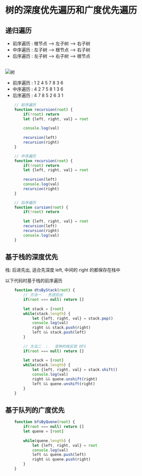 # 树的深度优先遍历和广度优先遍历

## 递归遍历
+ 前序遍历 :   根节点 -->  左子树 --> 右子树
+ 中序遍历 :    左子树 --> 根节点 --> 右子树
+ 后序遍历 :    左子树 --> 右子树 --> 根节点


​    
![树](https://github.com/Tongshisan/Blog/blob/master/img/%E6%A0%91.png)

 + 前序遍历 :  1 2 4 5 7 8 3 6
 + 中序遍历 :   4 2 7 5 8 1 3 6
 + 后序遍历 :   4 7 8 5 2 6 3 1



```js
	// 前序遍历
	function recursion(root) {
        if(!root) return 
        let {left, right, val} = root
        
        console.log(val)
        
        recursion(left)
        recursion(right)
    }

	// 中序遍历
	function recursion(root) {
        if(!root) return
        let {left, right, val} = root
        
        recursion(left)
        console.log(val)
        recursion(right)
    }

	// 后序遍历
	function cursion(root) {
        if(!root) return
        
        let {left, right, val} = root
        recursion(left)
        recursion(right)
        console.log(val)
    }
```



## 基于栈的深度优先

 栈: 后进先出, 适合先深度 left, 中间的 right 的都保存在栈中

以下代码时基于栈的前序遍历

```js
	function dtsByStack(root) {
        // 方法一   先进后出
        if(root === null) return []
        
        let stack = [root]
        while(stack.length) {
            let {left, right, val} = stack.pop()
            console.log(val)
            right && stack.push(right)
            left && stack.push(left)
        }
        
        // 方法二  :   变种的栈实现 DFS
        if(root === null) return []
        
        let stack = [root]
        while(stack.length) {
            let {left, right, val} = stack.shift()
            console.log(val)
            right && quene.unshift(right)
            left && quene.unshift(right)
        }
    }
```



## 基于队列的广度优先



```js
	function bfsByQuene(root) {
        if(root === null) return []
        let quene = [root]
        
        while(quene.length) {
            let {left, right, val} = root
            console.log(val)
            left && quene.push(left)
            right && quene.push(right)
        }
    }
```

